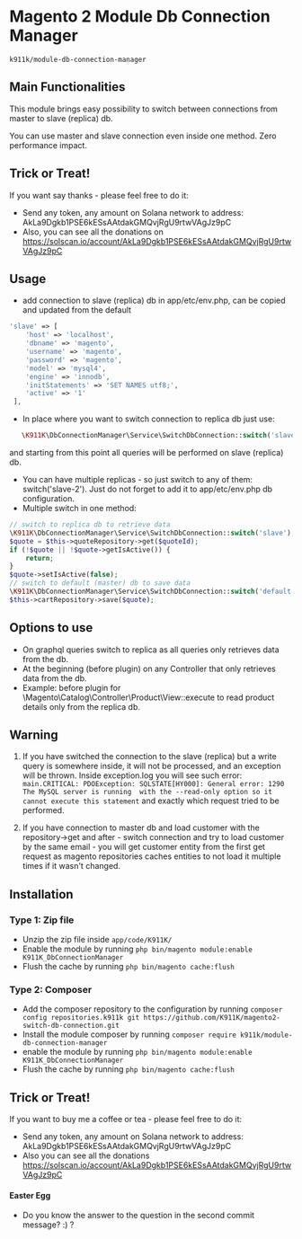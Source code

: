 # Magento 2 Module Db Connection Manager

    k911k/module-db-connection-manager

## Main Functionalities
This module brings easy possibility to switch between connections from master to slave (replica) db.

You can use master and slave connection even inside one method. Zero performance impact.

## Trick or Treat!
If you want say thanks - please feel free to do it:
- Send any token, any amount on Solana network to address: AkLa9Dgkb1PSE6kESsAAtdakGMQvjRgU9rtwVAgJz9pC
- Also, you can see all the donations on https://solscan.io/account/AkLa9Dgkb1PSE6kESsAAtdakGMQvjRgU9rtwVAgJz9pC

## Usage
- add connection to slave (replica) db in app/etc/env.php, can be copied and updated from the default
```php
'slave' => [
    'host' => 'localhost',
    'dbname' => 'magento',
    'username' => 'magento',
    'password' => 'magento',
    'model' => 'mysql4',
    'engine' => 'innodb',
    'initStatements' => 'SET NAMES utf8;',
    'active' => '1'
 ],
```
- In place where you want to switch connection to replica db just use:
```php
   \K911K\DbConnectionManager\Service\SwitchDbConnection::switch('slave');
```

and starting from this point all queries will be performed on slave (replica) db.

- You can have multiple replicas - so just switch to any of them: switch('slave-2'). Just do not forget to add it to app/etc/env.php db configuration.
- Multiple switch in one method:
```php
// switch to replica db to retrieve data
\K911K\DbConnectionManager\Service\SwitchDbConnection::switch('slave');
$quote = $this->quoteRepository->get($quoteId);
if (!$quote || !$quote->getIsActive()) {
    return;
}
$quote->setIsActive(false);
// switch to default (master) db to save data
\K911K\DbConnectionManager\Service\SwitchDbConnection::switch('default');
$this->cartRepository->save($quote); 
```
             
## Options to use
- On graphql queries switch to replica as all queries only retrieves data from the db.
- At the beginning (before plugin) on any Controller that only retrieves data from the db.
- Example: before plugin for \Magento\Catalog\Controller\Product\View::execute to read product details only from the replica db.


## Warning
1. If you have switched the connection to the slave (replica) but a write query is somewhere inside, 
it will not be processed, and an exception will be thrown. Inside exception.log you will see such error:
`main.CRITICAL: PDOException: SQLSTATE[HY000]: General error: 1290 The MySQL server is running 
with the --read-only option so it cannot execute this statement` and exactly which request tried to be
performed.

2. If you have connection to master db and load customer with the repository->get and after - switch connection and try
to load customer by the same email - you will get customer entity from the first get request as magento repositories
caches entities to not load it multiple times if it wasn't changed.

## Installation

### Type 1: Zip file

 - Unzip the zip file inside `app/code/K911K/`
 - Enable the module by running `php bin/magento module:enable K911K_DbConnectionManager`
 - Flush the cache by running `php bin/magento cache:flush`

### Type 2: Composer

 - Add the composer repository to the configuration by running
   `composer config repositories.k911k git https://github.com/K911K/magento2-switch-db-connection.git`
 - Install the module composer by running `composer require k911k/module-db-connection-manager`
 - enable the module by running `php bin/magento module:enable K911K_DbConnectionManager`
 - Flush the cache by running `php bin/magento cache:flush`

## Trick or Treat!
If you want to buy me a coffee or tea - please feel free to do it:
- Send any token, any amount on Solana network to address: AkLa9Dgkb1PSE6kESsAAtdakGMQvjRgU9rtwVAgJz9pC
- Also you can see all the donations https://solscan.io/account/AkLa9Dgkb1PSE6kESsAAtdakGMQvjRgU9rtwVAgJz9pC

#### Easter Egg
- Do you know the answer to the question in the second commit message? :) ? 